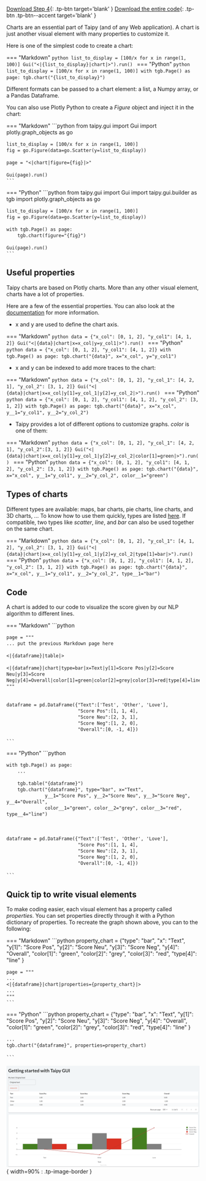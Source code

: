 [Download Step 4](./../src/step_04.zip){: .tp-btn target='blank' }
[Download the entire code](./../src/src.zip){: .tp-btn .tp-btn--accent target='blank' }



Charts are an essential part of Taipy (and of any Web application). A chart is just another
visual element with many properties to customize it.

Here is one of the simplest code to create a chart:

=== "Markdown"
    ```python
    list_to_display = [100/x for x in range(1, 100)]
    Gui("<|{list_to_display}|chart|>").run()
    ```
=== "Python"
    ```python
    list_to_display = [100/x for x in range(1, 100)]
    with tgb.Page() as page:
        tgb.chart("{list_to_display}")
    ```


Different formats can be passed to a chart element: a list, a Numpy array, or a Pandas Dataframe.

You can also use Plotly Python to create a *Figure* object and inject it in the chart:

=== "Markdown"
    ```python
    from taipy.gui import Gui 
    import plotly.graph_objects as go

    list_to_display = [100/x for x in range(1, 100)]
    fig = go.Figure(data=go.Scatter(y=list_to_display))

    page = "<|chart|figure={fig}|>"
      
    Gui(page).run()
    ```
=== "Python"
    ```python
    from taipy.gui import Gui 
    import taipy.gui.builder as tgb 
    import plotly.graph_objects as go

    list_to_display = [100/x for x in range(1, 100)]
    fig = go.Figure(data=go.Scatter(y=list_to_display))

    with tgb.Page() as page:
        tgb.chart(figure="{fig}")
      
    Gui(page).run()
    ```


## Useful properties

Taipy charts are based on Plotly charts. More than any other visual element, charts have a lot of
properties.

Here are a few of the essential properties. You can also look at the
[documentation](../../../../manuals/gui/viselements/chart.md) for more information.
 - x and y are used to define the chart axis.

=== "Markdown"
    ```python
    data = {"x_col": [0, 1, 2], "y_col1": [4, 1, 2]}
    Gui("<|{data}|chart|x=x_col|y=y_col1|>").run()
    ```
=== "Python"
    ```python
    data = {"x_col": [0, 1, 2], "y_col1": [4, 1, 2]}
    with tgb.Page() as page:
        tgb.chart("{data}", x="x_col", y="y_col1")
    ```

 - x and y can be indexed to add more traces to the chart:


=== "Markdown"
    ```python
    data = {"x_col": [0, 1, 2], "y_col_1": [4, 2, 1], "y_col_2": [3, 1, 2]}
    Gui("<|{data}|chart|x=x_col|y[1]=y_col_1|y[2]=y_col_2|>").run()
    ```
=== "Python"
    ```python
    data = {"x_col": [0, 1, 2], "y_col1": [4, 1, 2], "y_col_2": [3, 1, 2]}
    with tgb.Page() as page:
        tgb.chart("{data}", x="x_col", y__1="y_col1", y__2="y_col_2")
    ```

 - Taipy provides a lot of different options to customize graphs. _color_ is one of them:

=== "Markdown"
    ```python
    data = {"x_col": [0, 1, 2], "y_col_1": [4, 2, 1], "y_col_2":[3, 1, 2]}
    Gui("<|{data}|chart|x=x_col|y[1]=y_col_1|y[2]=y_col_2|color[1]=green|>").run()
    ```
=== "Python"
    ```python
    data = {"x_col": [0, 1, 2], "y_col1": [4, 1, 2], "y_col_2": [3, 1, 2]}
    with tgb.Page() as page:
        tgb.chart("{data}", x="x_col", y__1="y_col1", y__2="y_col_2", color__1="green")
    ```


## Types of charts

Different types are available: maps, bar charts, pie charts, line charts, and 3D charts, ... To
know how to use them quickly, types are listed [here](../../../../manuals/gui/viselements/chart.md).
If compatible, two types like *scatter*, *line*, and *bar* can also be used together on the same
chart.



=== "Markdown"
    ```python
    data = {"x_col": [0, 1, 2], "y_col_1": [4, 1, 2], "y_col_2": [3, 1, 2]}
    Gui("<|{data}|chart|x=x_col|y[1]=y_col_1|y[2]=y_col_2|type[1]=bar|>").run()
    ```
=== "Python"
    ```python
    data = {"x_col": [0, 1, 2], "y_col1": [4, 1, 2], "y_col_2": [3, 1, 2]}
    with tgb.Page() as page:
        tgb.chart("{data}", x="x_col", y__1="y_col1", y__2="y_col_2", type__1="bar")
    ```

## Code

A chart is added to our code to visualize the score given by our NLP algorithm to different lines.

=== "Markdown"
    ```python

    page = """
    ... put the previous Markdown page here

    <|{dataframe}|table|>

    <|{dataframe}|chart|type=bar|x=Text|y[1]=Score Pos|y[2]=Score Neu|y[3]=Score Neg|y[4]=Overall|color[1]=green|color[2]=grey|color[3]=red|type[4]=line|>
    """


    dataframe = pd.DataFrame({"Text":['Test', 'Other', 'Love'],
                              "Score Pos":[1, 1, 4],
                              "Score Neu":[2, 3, 1],
                              "Score Neg":[1, 2, 0],
                              "Overall":[0, -1, 4]})

    ```
=== "Python"
    ```python

    with tgb.Page() as page:
        ...

        tgb.table("{dataframe}")
        tgb.chart("{dataframe}", type="bar", x="Text", 
                  y__1="Score Pos", y__2="Score Neu", y__3="Score Neg", y__4="Overall",
                  color__1="green", color__2="grey", color__3="red", type__4="line")



    dataframe = pd.DataFrame({"Text":['Test', 'Other', 'Love'],
                              "Score Pos":[1, 1, 4],
                              "Score Neu":[2, 3, 1],
                              "Score Neg":[1, 2, 0],
                              "Overall":[0, -1, 4]})

    ```

## Quick tip to write visual elements

To make coding easier, each visual element has a property called *properties*. You can set 
properties directly through it with a Python dictionary of properties. To recreate the 
graph shown above, you can to the following:

=== "Markdown"
    ```python
    property_chart = {"type": "bar",
                      "x": "Text",
                      "y[1]": "Score Pos",
                      "y[2]": "Score Neu",
                      "y[3]": "Score Neg",
                      "y[4]": "Overall",
                      "color[1]": "green",
                      "color[2]": "grey",
                      "color[3]": "red",
                      "type[4]": "line"
                    }

    page = """
    ...
    <|{dataframe}|chart|properties={property_chart}|>
    ...
    """
    ```
=== "Python"
    ```python
    property_chart = {"type": "bar",
                      "x": "Text",
                      "y[1]": "Score Pos",
                      "y[2]": "Score Neu",
                      "y[3]": "Score Neg",
                      "y[4]": "Overall",
                      "color[1]": "green",
                      "color[2]": "grey",
                      "color[3]": "red",
                      "type[4]": "line"
                    }

    ...
    tgb.chart("{dataframe}", properties=property_chart)

    ```

![Charts](images/result.png){ width=90% : .tp-image-border }
